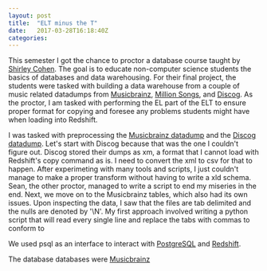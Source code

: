 ```yaml
---
layout: post
title:  "ELT minus the T"
date:   2017-03-28T16:18:40Z
categories:
---
```


This semester I got the chance to proctor a database course taught by [Shirley Cohen][cohen-linkedin]. The goal is to educate non-computer science students the basics of databases and data warehousing. For their final project, the students were tasked with building a data warehouse from a couple of music related datadumps from [Musicbrainz][mb], [Million Songs][ms], and [Discog][dc]. As the proctor, I am tasked with performing the EL part of the ELT to ensure proper format for copying and foresee any problems students might have when loading into Redshift.

I was tasked with preprocessing the [Musicbrainz datadump][mb-dump] and the [Discog datadump][dc-dump]. Let's start with Discog because that was the one I couldn't figure out. Discog stored their dumps as xm, a format that I cannot load with Redshift's copy command as is. I need to convert the xml to csv for that to happen. After experimeting with many tools and scripts, I just couldn't manage to make a proper transform without having to write a xld schema. Sean, the other proctor, managed to write a script to end my miseries in the end. Next, we move on to the Musicbrainz tables, which also had its own issues. Upon inspecting the data, I saw that the files are tab delimited and the nulls are denoted by '\N'. My first approach involved writing a python script that will read every single line and replace the tabs with commas to conform to  


We used psql as an interface to interact with [PostgreSQL][psql] and [Redshift][rs]. 


The database  databases were [Musicbrainz][mb-dump]


[cohen-linkedin]:	https://www.linkedin.com/in/shirleycohen/
[psql]:				https://www.postgresql.org/docs/9.2/static/app-psql.html
[rs]:				https://aws.amazon.com/redshift/
[mb]:				https://musicbrainz.org/
[ms]:				https://labrosa.ee.columbia.edu/millionsong/
[dc]:				https://www.discogs.com/
[mb-dump]:			https://musicbrainz.org/doc/MusicBrainz_Database/Download
[dc-dump]:			http://data.discogs.com/?prefix=data/2017/



